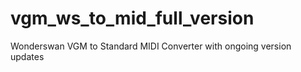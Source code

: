 # vgm_ws_to_mid_full_version
Wonderswan VGM to Standard MIDI Converter with ongoing version updates
